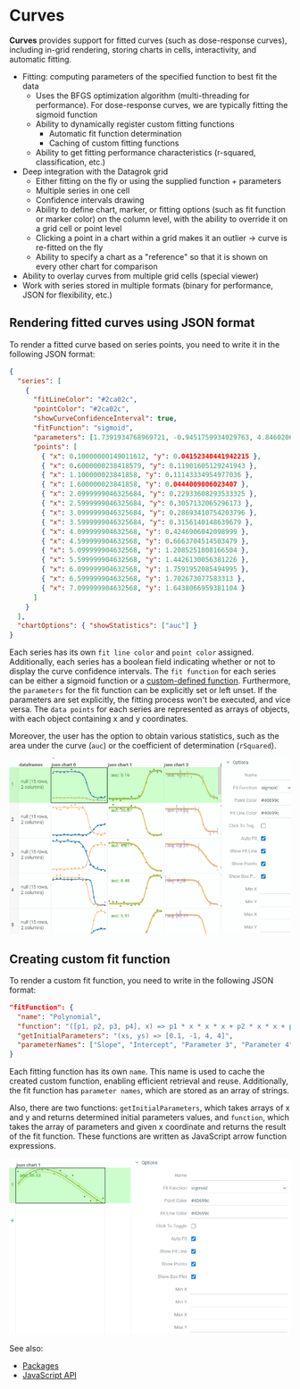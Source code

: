 # Curves

**Curves** provides support for fitted curves (such as dose-response curves),
including in-grid rendering, storing charts in cells, interactivity, and automatic fitting.

- Fitting: computing parameters of the specified function to best fit the data
  - Uses the BFGS optimization algorithm (multi-threading for performance).
      For dose-response curves, we are typically fitting the sigmoid function
  - Ability to dynamically register custom fitting functions
    - Automatic fit function determination
    - Caching of custom fitting functions
  - Ability to get fitting performance characteristics (r-squared, classification, etc.)
- Deep integration with the Datagrok grid
  - Either fitting on the fly or using the supplied function + parameters
  - Multiple series in one cell
  - Confidence intervals drawing
  - Ability to define chart, marker, or fitting options (such as fit function or marker color)
      on the column level, with the ability to override it on a grid cell or point level
  - Clicking a point in a chart within a grid makes it an outlier -> curve is re-fitted on the fly
  - Ability to specify a chart as a "reference" so that it is shown on every other chart for comparison
- Ability to overlay curves from multiple grid cells (special viewer)
- Work with series stored in multiple formats (binary for performance, JSON for flexibility, etc.)

## Rendering fitted curves using JSON format

To render a fitted curve based on series points, you need to write it in the following JSON format:

```json
{
  "series": [
    {
      "fitLineColor": "#2ca02c",
      "pointColor": "#2ca02c",
      "showCurveConfidenceInterval": true,
      "fitFunction": "sigmoid",
      "parameters": [1.7391934768969721, -0.9451759934029763, 4.846020678949615, 0.15841886339211816],
      "points": [
        { "x": 0.10000000149011612, "y": 0.04152340441942215 },
        { "x": 0.6000000238418579, "y": 0.11901605129241943 },
        { "x": 1.100000023841858, "y": 0.11143334954977036 },
        { "x": 1.600000023841858, "y": 0.0444009006023407 },
        { "x": 2.0999999046325684, "y": 0.22933608293533325 },
        { "x": 2.5999999046325684, "y": 0.3057132065296173 },
        { "x": 3.0999999046325684, "y": 0.28693410754203796 },
        { "x": 3.5999999046325684, "y": 0.3156140148639679 },
        { "x": 4.099999904632568, "y": 0.4246906042098999 },
        { "x": 4.599999904632568, "y": 0.6663704514503479 },
        { "x": 5.099999904632568, "y": 1.2085251808166504 },
        { "x": 5.599999904632568, "y": 1.4426130056381226 },
        { "x": 6.099999904632568, "y": 1.7591952085494995 },
        { "x": 6.599999904632568, "y": 1.702673077583313 },
        { "x": 7.099999904632568, "y": 1.6438066959381104 }
      ]
    }
  ],
  "chartOptions": { "showStatistics": ["auc"] }
}
```

Each series has its own `fit line color` and `point color` assigned. Additionally, each series has a boolean field
indicating whether or not to display the curve confidence intervals. The `fit function` for each series can be
either a sigmoid function or a [custom-defined function](/README.md#creating-custom-fit-function). Furthermore,
the `parameters` for the fit function can be explicitly set or left unset. If the parameters are set explicitly,
the fitting process won't be executed, and vice versa. The `data points` for each series are represented as
arrays of objects, with each object containing x and y coordinates.

Moreover, the user has the option to obtain various statistics, such as the area under the curve (`auc`) or the
coefficient of determination (`rSquared`).

![curves](./img/curves.gif)

## Creating custom fit function

To render a custom fit function, you need to write in the following JSON format:

```json
"fitFunction": {
  "name": "Polynomial",
  "function": "([p1, p2, p3, p4], x) => p1 * x * x * x + p2 * x * x + p3 * x + p4",
  "getInitialParameters": "(xs, ys) => [0.1, -1, 4, 4]",
  "parameterNames": ["Slope", "Intercept", "Parameter 3", "Parameter 4"]
}
```

Each fitting function has its own `name`. This name is used to cache the created custom function, enabling
efficient retrieval and reuse. Additionally, the fit function has `parameter names`, which are stored as
an array of strings.

Also, there are two functions: `getInitialParameters`, which takes arrays of x and y and returns determined
initial parameters values, and `function`, which takes the array of parameters and given x coordinate and
returns the result of the fit function. These functions are written as JavaScript arrow function expressions.

![custom-fit-function](./img/custom-fit-function.gif)

See also:

- [Packages](../../help/develop/develop.md#packages)
- [JavaScript API](../../help/develop/js-api.md)
